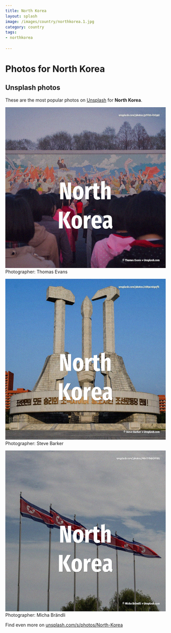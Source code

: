 ```yaml
---
title: North Korea
layout: splash
image: /images/country/northkorea.1.jpg
category: country
tags:
- northkorea

---
```

# Photos for North Korea
 
## Unsplash photos
These are the most popular photos on [Unsplash](https://unsplash.com) for **North Korea**.
 
![North Korea](/images/country/northkorea.1.jpg)
Photographer:  Thomas Evans
 
![North Korea](/images/country/northkorea.2.jpg)
Photographer:  Steve Barker
 
![North Korea](/images/country/northkorea.3.jpg)
Photographer:  Micha Brändli
 
Find even more on [unsplash.com/s/photos/North-Korea](https://unsplash.com/s/photos/North-Korea)
 
